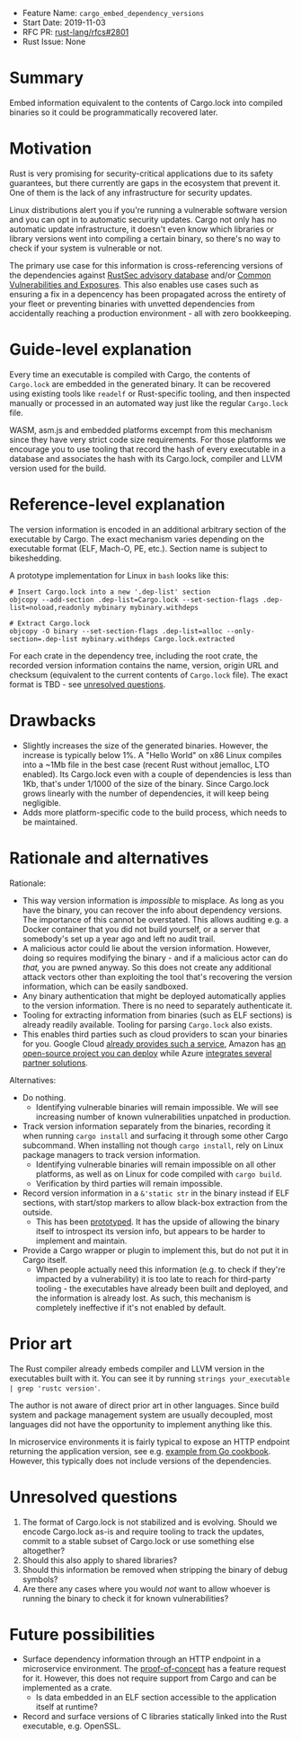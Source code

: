 - Feature Name: `cargo_embed_dependency_versions`
- Start Date: 2019-11-03
- RFC PR: [rust-lang/rfcs#2801](https://github.com/rust-lang/rfcs/pull/2801)
- Rust Issue: None

# Summary
[summary]: #summary

Embed information equivalent to the contents of Cargo.lock into compiled binaries so it could be programmatically recovered later.

# Motivation
[motivation]: #motivation

Rust is very promising for security-critical applications due to its safety guarantees, but there currently are gaps in the ecosystem that prevent it. One of them is the lack of any infrastructure for security updates.

Linux distributions alert you if you're running a vulnerable software version and you can opt in to automatic security updates. Cargo not only has no automatic update infrastructure, it doesn't even know which libraries or library versions went into compiling a certain binary, so there's no way to check if your system is vulnerable or not.

The primary use case for this information is cross-referencing versions of the dependencies against [RustSec advisory database](https://github.com/RustSec/advisory-db) and/or [Common Vulnerabilities and Exposures](https://en.wikipedia.org/wiki/Common_Vulnerabilities_and_Exposures). This also enables use cases such as ensuring a fix in a depencency has been propagated across the entirety of your fleet or preventing binaries with unvetted dependencies from accidentally reaching a production environment - all with zero bookkeeping.

# Guide-level explanation
[guide-level-explanation]: #guide-level-explanation

Every time an executable is compiled with Cargo, the contents of `Cargo.lock` are embedded in the generated binary. It can be recovered using existing tools like `readelf` or Rust-specific tooling, and then inspected manually or processed in an automated way just like the regular `Cargo.lock` file.

WASM, asm.js and embedded platforms excempt from this mechanism since they have very strict code size requirements. For those platforms we encourage you to use tooling that record the hash of every executable in a database and associates the hash with its Cargo.lock, compiler and LLVM version used for the build.

# Reference-level explanation
[reference-level-explanation]: #reference-level-explanation

The version information is encoded in an additional arbitrary section of the executable by Cargo. The exact mechanism varies depending on the executable format (ELF, Mach-O, PE, etc.). Section name is subject to bikeshedding.

A prototype implementation for Linux in `bash` looks like this:

```shell
# Insert Cargo.lock into a new '.dep-list' section
objcopy --add-section .dep-list=Cargo.lock --set-section-flags .dep-list=noload,readonly mybinary mybinary.withdeps

# Extract Cargo.lock
objcopy -O binary --set-section-flags .dep-list=alloc --only-section=.dep-list mybinary.withdeps Cargo.lock.extracted
```

For each crate in the dependency tree, including the root crate, the recorded version information contains the name, version, origin URL and checksum (equivalent to the current contents of `Cargo.lock` file). The exact format is TBD - see [unresolved questions](#unresolved-questions).

# Drawbacks
[drawbacks]: #drawbacks

- Slightly increases the size of the generated binaries. However, the increase is typically below 1%. A "Hello World" on x86 Linux compiles into a ~1Mb file in the best case (recent Rust without jemalloc, LTO enabled). Its Cargo.lock even with a couple of dependencies is less than 1Kb, that's under 1/1000 of the size of the binary. Since Cargo.lock grows linearly with the number of dependencies, it will keep being negligible.
- Adds more platform-specific code to the build process, which needs to be maintained.

# Rationale and alternatives
[rationale-and-alternatives]: #rationale-and-alternatives

Rationale:

- This way version information is *impossible* to misplace. As long as you have the binary, you can recover the info about dependency versions. The importance of this cannot be overstated. This allows auditing e.g. a Docker container that you did not build yourself, or a server that somebody's set up a year ago and left no audit trail.
- A malicious actor could lie about the version information. However, doing so requires modifying the binary - and if a malicious actor can do _that,_ you are pwned anyway. So this does not create any additional attack vectors other than exploiting the tool that's recovering the version information, which can be easily sandboxed.
- Any binary authentication that might be deployed automatically applies to the version information. There is no need to separately authenticate it.
- Tooling for extracting information from binaries (such as ELF sections) is already readily available. Tooling for parsing `Cargo.lock` also exists.
- This enables third parties such as cloud providers to scan your binaries for you. Google Cloud [already provides such a service](https://cloud.google.com/container-registry/docs/get-image-vulnerabilities), Amazon has [an open-source project you can deploy](https://aws.amazon.com/blogs/publicsector/detect-vulnerabilities-in-the-docker-images-in-your-applications/) while Azure [integrates several partner solutions](https://docs.microsoft.com/en-us/azure/security-center/security-center-vulnerability-assessment-recommendations).

Alternatives:

- Do nothing.
  - Identifying vulnerable binaries will remain impossible. We will see increasing number of known vulnerabilities unpatched in production.
- Track version information separately from the binaries, recording it when running `cargo install` and surfacing it through some other Cargo subcommand. When installing not though `cargo install`, rely on Linux package managers to track version information.
  - Identifying vulnerable binaries will remain impossible on all other platforms, as well as on Linux for code compiled with `cargo build`.
  - Verification by third parties will remain impossible.
- Record version information in a `&'static str` in the binary instead if ELF sections, with start/stop markers to allow black-box extraction from the outside.
  - This has been [prototyped](https://github.com/Shnatsel/rust-audit). It has the upside of allowing the binary itself to introspect its version info, but appears to be harder to implement and maintain.
- Provide a Cargo wrapper or plugin to implement this, but do not put it in Cargo itself.
  - When people actually need this information (e.g. to check if they're impacted by a vulnerability) it is too late to reach for third-party tooling - the executables have already been built and deployed, and the information is already lost. As such, this mechanism is completely ineffective if it's not enabled by default.

# Prior art
[prior-art]: #prior-art

The Rust compiler already embeds compiler and LLVM version in the executables built with it. You can see it by running `strings your_executable | grep 'rustc version'`.

The author is not aware of direct prior art in other languages. Since build system and package management system are usually decoupled, most languages did not have the opportunity to implement anything like this.

In microservice environments it is fairly typical to expose an HTTP endpoint returning the application version, see e.g. [example from Go cookbook](https://blog.kowalczyk.info/article/vEja/embedding-build-number-in-go-executable.html). However, this typically does not include versions of the dependencies.

# Unresolved questions
[unresolved-questions]: #unresolved-questions

1. The format of Cargo.lock is not stabilized and is evolving. Should we encode Cargo.lock as-is and require tooling to track the updates, commit to a stable subset of Cargo.lock or use something else altogether?
1. Should this also apply to shared libraries?
1. Should this information be removed when stripping the binary of debug symbols?
1. Are there any cases where you would _not_ want to allow whoever is running the binary to check it for known vulnerabilities? 

# Future possibilities
[future-possibilities]: #future-possibilities

- Surface dependency information through an HTTP endpoint in a microservice environment. The [proof-of-concept](https://github.com/Shnatsel/rust-audit/issues/2) has a feature request for it. However, this does not require support from Cargo and can be implemented as a crate.
  - Is data embedded in an ELF section accessible to the application itself at runtime?
- Record and surface versions of C libraries statically linked into the Rust executable, e.g. OpenSSL.
